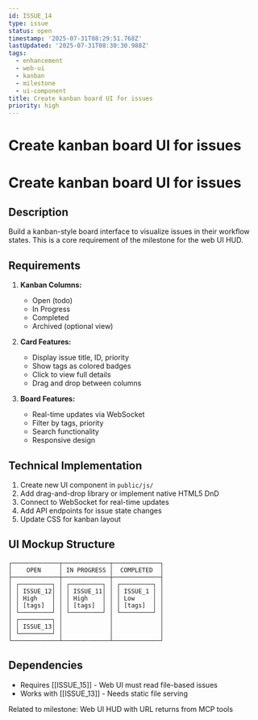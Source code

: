 ```yaml
---
id: ISSUE_14
type: issue
status: open
timestamp: '2025-07-31T08:29:51.768Z'
lastUpdated: '2025-07-31T08:30:30.988Z'
tags:
  - enhancement
  - web-ui
  - kanban
  - milestone
  - ui-component
title: Create kanban board UI for issues
priority: high
---
```


# Create kanban board UI for issues

# Create kanban board UI for issues

## Description
Build a kanban-style board interface to visualize issues in their workflow states. This is a core requirement of the milestone for the web UI HUD.

## Requirements
1. **Kanban Columns:**
   - Open (todo)
   - In Progress
   - Completed
   - Archived (optional view)

2. **Card Features:**
   - Display issue title, ID, priority
   - Show tags as colored badges
   - Click to view full details
   - Drag and drop between columns

3. **Board Features:**
   - Real-time updates via WebSocket
   - Filter by tags, priority
   - Search functionality
   - Responsive design

## Technical Implementation
1. Create new UI component in `public/js/`
2. Add drag-and-drop library or implement native HTML5 DnD
3. Connect to WebSocket for real-time updates
4. Add API endpoints for issue state changes
5. Update CSS for kanban layout

## UI Mockup Structure
```
┌─────────────┬─────────────┬─────────────┐
│    OPEN     │ IN PROGRESS │  COMPLETED  │
├─────────────┼─────────────┼─────────────┤
│ ┌─────────┐ │ ┌─────────┐ │ ┌─────────┐ │
│ │ ISSUE_12│ │ │ ISSUE_11│ │ │ ISSUE_1 │ │
│ │ High    │ │ │ High    │ │ │ Low     │ │
│ │ [tags]  │ │ │ [tags]  │ │ │ [tags]  │ │
│ └─────────┘ │ └─────────┘ │ └─────────┘ │
│ ┌─────────┐ │             │             │
│ │ ISSUE_13│ │             │             │
│ └─────────┘ │             │             │
└─────────────┴─────────────┴─────────────┘
```

## Dependencies
- Requires [[ISSUE_15]] - Web UI must read file-based issues
- Works with [[ISSUE_13]] - Needs static file serving

Related to milestone: Web UI HUD with URL returns from MCP tools